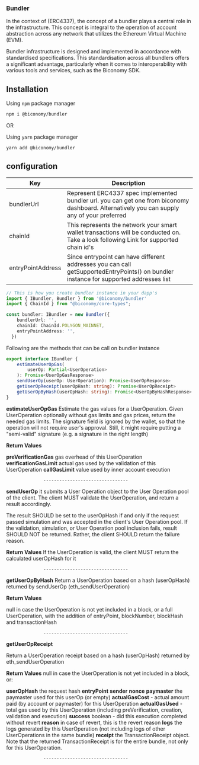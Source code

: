 ### Bundler

In the context of  (ERC4337), the concept of a bundler plays a central role in the infrastructure. This concept is integral to the operation of account abstraction across any network that utilizes the Ethereum Virtual Machine (EVM). 

Bundler infrastructure is designed and implemented in accordance with standardised specifications. This standardisation across all bundlers offers a significant advantage, particularly when it comes to interoperability with various tools and services, such as the Biconomy SDK.

## Installation

Using `npm` package manager

```bash
npm i @biconomy/bundler
```

OR

Using `yarn` package manager

```bash
yarn add @biconomy/bundler
```

## configuration
| Key                | Description |
| -------------------| ------------- |
| bundlerUrl         | Represent ERC4337 spec implemented bundler url. you can get one from biconomy dashboard. Alternatively you can supply any of your preferred|
| chainId            | This represents the network your smart wallet transactions will be conducted on. Take a look following Link for supported chain id's |
| entryPointAddress  | Since entrypoint can have different addresses you can call getSupportedEntryPoints() on bundler instance for supported addresses list|

```typescript
// This is how you create bundler instance in your dapp's
import { IBundler, Bundler } from '@biconomy/bundler'
import { ChainId } from "@biconomy/core-types";

const bundler: IBundler = new Bundler({
    bundlerUrl: '',      
    chainId: ChainId.POLYGON_MAINNET,
    entryPointAddress: '',
  })
```
Following are the methods that can be call on bundler instance

```typescript
export interface IBundler {
    estimateUserOpGas(
        userOp: Partial<UserOperation>
    ): Promise<UserOpGasResponse>
    sendUserOp(userOp: UserOperation): Promise<UserOpResponse>
    getUserOpReceipt(userOpHash: string): Promise<UserOpReceipt>
    getUserOpByHash(userOpHash: string): Promise<UserOpByHashResponse>
}
```

**estimateUserOpGas**
Estimate the gas values for a UserOperation. Given UserOperation optionally without gas limits and gas prices, return the needed gas limits. The signature field is ignored by the wallet, so that the operation will not require user's approval. Still, it might require putting a "semi-valid" signature (e.g. a signature in the right length)

**Return Values**

**preVerificationGas** gas overhead of this UserOperation
**verificationGasLimit** actual gas used by the validation of this UserOperation
**callGasLimit** value used by inner account execution
                  
                  --------------------------------

**sendUserOp**
it submits a User Operation object to the User Operation pool of the client. The client MUST validate the UserOperation, and return a result accordingly.

The result SHOULD be set to the userOpHash if and only if the request passed simulation and was accepted in the client's User Operation pool. If the validation, simulation, or User Operation pool inclusion fails, result SHOULD NOT be returned. Rather, the client SHOULD return the failure reason.

**Return Values**
If the UserOperation is valid, the client MUST return the calculated userOpHash for it

                  --------------------------------


**getUserOpByHash**
Return a UserOperation based on a hash (userOpHash) returned by sendUserOp (eth_sendUserOperation)

**Return Values**

null in case the UserOperation is not yet included in a block, or a full UserOperation, with the addition of entryPoint, blockNumber, blockHash and transactionHash
               
                  --------------------------------

**getUserOpReceipt**

Return a UserOperation receipt based on a hash (userOpHash) returned by eth_sendUserOperation

**Return Values**
null in case the UserOperation is not yet included in a block, or:

**userOpHash** the request hash
**entryPoint**
**sender**
**nonce**
**paymaster** the paymaster used for this userOp (or empty)
**actualGasCost** - actual amount paid (by account or paymaster) for this UserOperation
**actualGasUsed** - total gas used by this UserOperation (including preVerification, creation, validation and execution)
**success** boolean - did this execution completed without revert
**reason** in case of revert, this is the revert reason
**logs** the logs generated by this UserOperation (not including logs of other UserOperations in the same bundle)
**receipt** the TransactionReceipt object. Note that the returned TransactionReceipt is for the entire bundle, not only for this UserOperation.
 
                  --------------------------------





